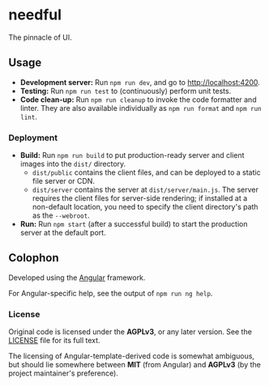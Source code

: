 # needful

The pinnacle of UI.

## Usage

- **Development server:** Run `npm run dev`, and go to <http://localhost:4200>.
- **Testing:** Run `npm run test` to (continuously) perform unit tests.
- **Code clean-up:** Run `npm run cleanup` to invoke the code formatter and
  linter. They are also available individually as `npm run format` and
  `npm run lint`.

### Deployment

- **Build:** Run `npm run build` to put production-ready server and client
  images into the `dist/` directory.
  - `dist/public` contains the client files, and can be deployed to a static
    file server or CDN.
  - `dist/server` contains the server at `dist/server/main.js`. The server
    requires the client files for server-side rendering; if installed at a
    non-default location, you need to specify the client directory's path as the
    `--webroot`.
- **Run:** Run `npm start` (after a successful build) to start the production
  server at the default port.

## Colophon

Developed using the [Angular](https://angular.io) framework.

For Angular-specific help, see the output of `npm run ng help`.

### License

Original code is licensed under the **AGPLv3**, or any later version. See the
[LICENSE](LICENSE) file for its full text.

The licensing of Angular-template-derived code is somewhat ambiguous, but should
lie somewhere between **MIT** (from Angular) and **AGPLv3** (by the project
maintainer's preference).
